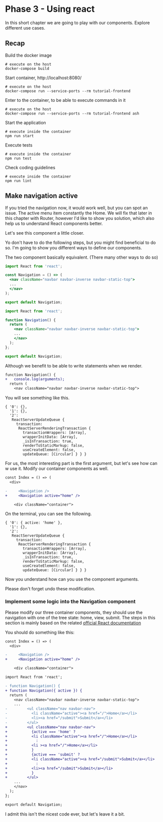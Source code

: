 # Phase 3 - Using react

In this short chapter we are going to play with our components.
Explore different use cases.

## Recap

Build the docker image
``` shell
# execute on the host
docker-compose build
```

Start container, http://localhost:8080/
``` shell
# execute on the host
docker-compose run --service-ports --rm tutorial-frontend
```

Enter to the container, to be able to execute commands in it
``` shell
# execute on the host
docker-compose run --service-ports --rm tutorial-frontend ash
```

Start the application
``` shell
# execute inside the container
npm run start
```

Execute tests
``` shell
# execute inside the container
npm run test
```

Check coding guidelines
``` shell
# execute inside the container
npm run lint
```

## Make navigation active

If you tried the navigation now, it would work well, but you can spot an
issue. The active menu item constantly the Home. We will fix that later in
this chapter with Router, however I'd like to show you solution, which
also help us to understand React components better.

Let's see this component a little closer.

Yo don't have to do the following steps, but you might find beneficial
to do so. I'm going to show you different ways to define our components.

The two component basically equivalent.
(There many other ways to do so)

``` jsx
import React from 'react';

const Navigation = () => (
  <nav className="navbar navbar-inverse navbar-static-top">
  ...
  </nav>
);

export default Navigation;
```

``` jsx
import React from 'react';

function Navigation() {
  return (
    <nav className="navbar navbar-inverse navbar-static-top">
    ...
    </nav>
  );
};

export default Navigation;
```

Although we benefit to be able to write statements when we render.

``` diff
function Navigation() {
+   console.log(arguments);
  return (
    <nav className="navbar navbar-inverse navbar-static-top">
```

You will see something like this.

```
{ '0': {},
  '1': {},
  '2':
   ReactServerUpdateQueue {
     transaction:
      ReactServerRenderingTransaction {
        transactionWrappers: [Array],
        wrapperInitData: [Array],
        _isInTransaction: true,
        renderToStaticMarkup: false,
        useCreateElement: false,
        updateQueue: [Circular] } } }
```

For us, the most interesting part is the first argument, but let's see
how can w use it.
Modify our container components as well.

``` diff
const Index = () => (
  <div>

-     <Navigation />
+     <Navigation active="home" />

    <div className="container">
```

On the terminal, you can see the following.
```
{ '0': { active: 'home' },
  '1': {},
  '2':
   ReactServerUpdateQueue {
     transaction:
      ReactServerRenderingTransaction {
        transactionWrappers: [Array],
        wrapperInitData: [Array],
        _isInTransaction: true,
        renderToStaticMarkup: false,
        useCreateElement: false,
        updateQueue: [Circular] } } }

```

Now you understand how can you use the component arguments.

Please don't forget undo these modification.

### Implement some logic into the Navigation component

Please modify our three container components, they should use the navigation
with one of the tree state: home, view, submit.
The steps in this section is mainly based on the related
[official React documentation](https://facebook.github.io/react/docs/conditional-rendering.html)

You should do something like this:
``` diff
const Index = () => (
  <div>

-     <Navigation />
+     <Navigation active="home" />

    <div className="container">
```

``` diff
import React from 'react';

- function Navigation() {
+ function Navigation({ active }) {
  return (
    <nav className="navbar navbar-inverse navbar-static-top">
    ...
-         <ul className="nav navbar-nav">
-           <li className="active"><a href="/">Home</a></li>
-           <li><a href="/submit">Submit</a></li>
-         </ul>
+         <ul className="nav navbar-nav">
+           {active === 'home' ?
+           <li className="active"><a href="/">Home</a></li>
+             :
+           <li ><a href="/">Home</a></li>
+           }
+           {active === 'submit' ?
+           <li className="active"><a href="/submit">Submit</a></li>
+             :
+           <li><a href="/submit">Submit</a></li>
+           }
+         </ul>
    ...
    </nav>
  );
};

export default Navigation;
```

I admit this isn't the nicest code ever, but let's leave it a bit.

